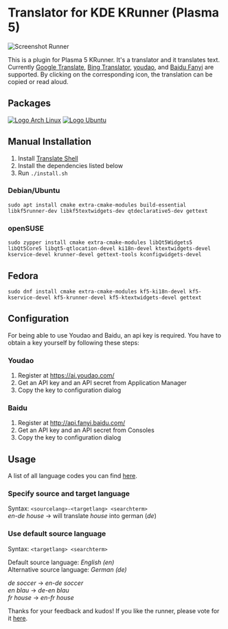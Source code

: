 # Translator for KDE KRunner (Plasma 5)

![Screenshot Runner](../../wiki/screenshot/interface.png)

This is a plugin for Plasma 5 KRunner. It's a translator and it translates text. Currently [Google Translate](https://translate.google.com/), [Bing Translator](https://www.bing.com/translator), [youdao](http://fanyi.youdao.com/), and [Baidu Fanyi](https://fanyi.baidu.com/) are supported. By clicking on the corresponding icon, the translation can be copied or read aloud.

## Packages

[![Logo Arch Linux](../../wiki/logos/arch_linux.png)](https://aur.archlinux.org/packages/plasma-runners-translator/)
[![Logo Ubuntu](../../wiki/logos/ubuntu.png)](https://github.com/naraesk/krunner-translator/releases/download/v1.4.1/plasma-runners-translator_1.4.1-1.deb)


## Manual Installation ##

1. Install [Translate Shell](https://github.com/soimort/translate-shell)
2. Install the dependencies listed below 
3. Run `./install.sh`

### Debian/Ubuntu  
`sudo apt install cmake extra-cmake-modules build-essential libkf5runner-dev libkf5textwidgets-dev qtdeclarative5-dev gettext`

### openSUSE
`sudo zypper install cmake extra-cmake-modules libQt5Widgets5 libQt5Core5 libqt5-qtlocation-devel ki18n-devel ktextwidgets-devel 
kservice-devel krunner-devel gettext-tools kconfigwidgets-devel`

## Fedora  
`sudo dnf install cmake extra-cmake-modules kf5-ki18n-devel kf5-kservice-devel kf5-krunner-devel kf5-ktextwidgets-devel gettext`

## Configuration ##

For being able to use Youdao and Baidu, an api key is required. You have to obtain a key yourself by following these steps:  

### Youdao
1. Register at https://ai.youdao.com/
2. Get an API key and an API secret from Application Manager
3. Copy the key to configuration dialog

### Baidu
1. Register at http://api.fanyi.baidu.com/
2. Get an API key and an API secret from Consoles
3. Copy the key to configuration dialog

## Usage ##

A list of all language codes you can find [here](https://en.wikipedia.org/wiki/List_of_ISO_639-1_codes).

### Specify source and target language ###
Syntax: `<sourcelang>-<targetlang> <searchterm>`  
*en-de house* → will translate *house* into german (*de*)

### Use default source language ###
Syntax: `<targetlang> <searchterm>`

Default source language: *English (en)*  
Alternative source language: *German (de)*  

*de soccer* → *en-de soccer*  
*en blau* → *de-en blau*  
*fr house* → *en-fr house*  

Thanks for your feedback and kudos! If you like the runner, please vote for it [here](http://kde-apps.org/content/show.php?content=156498).
  
